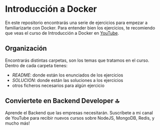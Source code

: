# Introducción a Docker

En este repositorio encontrarás una serie de ejercicios para empezar a familiarizarte con Docker. Para entender bien los ejercicios, te recomiendo que veas el curso de Introducción a Docker en [YouTube](https://youtube.com).

## Organización
Encontrarás distintas carpetas, son los temas que tratamos en el curso. Dentro de cada carpeta tienes:
- _README_: donde están los enunciados de los ejercicios
- _SOLUCION_: donde están las soluciones a los ejercicios
- otros ficheros necesarios para algún ejercicio

## Conviertete en Backend Developer 🔝
Aprende el Backend que las empresas necesitarán. Suscríbete a mi canal de YouTube para recibir nuevos cursos sobre NodeJS, MongoDB, Redis, y mucho más!